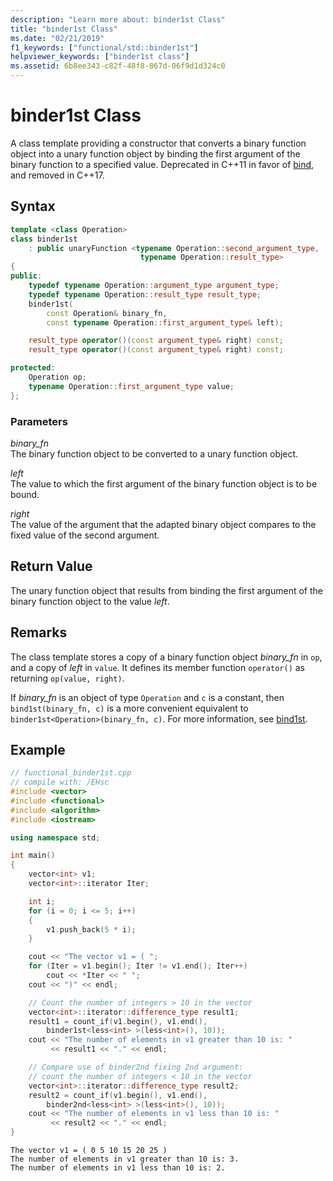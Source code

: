 ```yaml
---
description: "Learn more about: binder1st Class"
title: "binder1st Class"
ms.date: "02/21/2019"
f1_keywords: ["functional/std::binder1st"]
helpviewer_keywords: ["binder1st class"]
ms.assetid: 6b8ee343-c82f-48f8-867d-06f9d1d324c0
---
```

# binder1st Class

A class template providing a constructor that converts a binary function object into a unary function object by binding the first argument of the binary function to a specified value. Deprecated in C++11 in favor of [bind](functional-functions.md#bind), and removed in C++17.

## Syntax

```cpp
template <class Operation>
class binder1st
    : public unaryFunction <typename Operation::second_argument_type,
                             typename Operation::result_type>
{
public:
    typedef typename Operation::argument_type argument_type;
    typedef typename Operation::result_type result_type;
    binder1st(
        const Operation& binary_fn,
        const typename Operation::first_argument_type& left);

    result_type operator()(const argument_type& right) const;
    result_type operator()(const argument_type& right) const;

protected:
    Operation op;
    typename Operation::first_argument_type value;
};
```

### Parameters

*binary_fn*\
The binary function object to be converted to a unary function object.

*left*\
The value to which the first argument of the binary function object is to be bound.

*right*\
The value of the argument that the adapted binary object compares to the fixed value of the second argument.

## Return Value

The unary function object that results from binding the first argument of the binary function object to the value *left*.

## Remarks

The class template stores a copy of a binary function object *binary_fn* in `op`, and a copy of *left* in `value`. It defines its member function `operator()` as returning `op(value, right)`.

If *binary_fn* is an object of type `Operation` and `c` is a constant, then `bind1st(binary_fn, c)` is a more convenient equivalent to `binder1st<Operation>(binary_fn, c)`. For more information, see [bind1st](../standard-library/functional-functions.md#bind1st).

## Example

```cpp
// functional_binder1st.cpp
// compile with: /EHsc
#include <vector>
#include <functional>
#include <algorithm>
#include <iostream>

using namespace std;

int main()
{
    vector<int> v1;
    vector<int>::iterator Iter;

    int i;
    for (i = 0; i <= 5; i++)
    {
        v1.push_back(5 * i);
    }

    cout << "The vector v1 = ( ";
    for (Iter = v1.begin(); Iter != v1.end(); Iter++)
        cout << *Iter << " ";
    cout << ")" << endl;

    // Count the number of integers > 10 in the vector
    vector<int>::iterator::difference_type result1;
    result1 = count_if(v1.begin(), v1.end(),
        binder1st<less<int> >(less<int>(), 10));
    cout << "The number of elements in v1 greater than 10 is: "
         << result1 << "." << endl;

    // Compare use of binder2nd fixing 2nd argument:
    // count the number of integers < 10 in the vector
    vector<int>::iterator::difference_type result2;
    result2 = count_if(v1.begin(), v1.end(),
        binder2nd<less<int> >(less<int>(), 10));
    cout << "The number of elements in v1 less than 10 is: "
         << result2 << "." << endl;
}
```

```Output
The vector v1 = ( 0 5 10 15 20 25 )
The number of elements in v1 greater than 10 is: 3.
The number of elements in v1 less than 10 is: 2.
```
